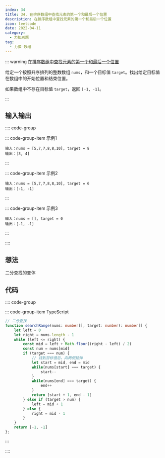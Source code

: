 ```yaml
---
index: 34
title: 34. 在排序数组中查找元素的第一个和最后一个位置
description: 在排序数组中查找元素的第一个和最后一个位置
icon: leetcode
date: 2022-04-11
category:
  - 力扣刷题
tag:
  - 力扣-数组
---
```


::: warning <a href="https://leetcode-cn.com/problems/find-first-and-last-position-of-element-in-sorted-array/" target="_blank">在排序数组中查找元素的第一个和最后一个位置</a> <Badge text="中等" type="warning"/>

给定一个按照升序排列的整数数组 `nums`，和一个目标值 `target`。找出给定目标值在数组中的开始位置和结束位置。

如果数组中不存在目标值 `target`，返回 `[-1, -1]`。

:::

## 输入输出

:::: code-group

::: code-group-item 示例1

```
输入：nums = [5,7,7,8,8,10], target = 8
输出：[3, 4]
```

:::

::: code-group-item 示例2

```
输入：nums = [5,7,7,8,8,10], target = 6
输出：[-1, -1]
```

:::

::: code-group-item 示例3

```
输入：nums = [], target = 0
输出：[-1, -1]
```

:::

::::

## 想法

二分查找的变体

## 代码

:::: code-group

::: code-group-item TypeScript

```ts
// 二分查找
function searchRange(nums: number[], target: number): number[] {
    let left = 0
    let right = nums.length - 1
    while (left <= right) {
        const mid = left + Math.floor((right - left) / 2)
        const num = nums[mid]
        if (target === num) {
            // 找到目标值后，向两侧延伸
            let start = mid, end = mid
            while(nums[start] === target) {
                start--
            }
            while(nums[end] === target) {
                end++
            }
            return [start + 1, end - 1]
        } else if (target > num) {
            left = mid + 1
        } else {
            right = mid - 1
        }
    }
    return [-1, -1]
};
```

:::

::::
